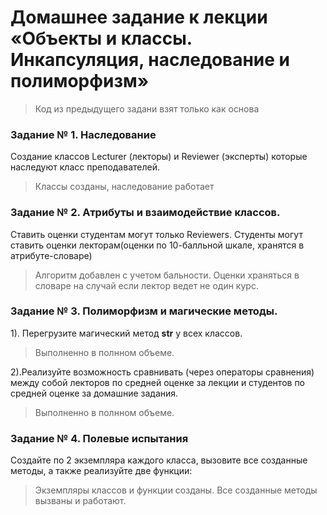 # Домашнее задание к лекции «Объекты и классы. Инкапсуляция, наследование и полиморфизм»

>Код из предыдущего задани взят только как основа

### Задание № 1. Наследование
Создание классов Lecturer (лекторы) и Reviewer (эксперты) которые наследуют класс преподавателей.
>Классы созданы, наследование работает

### Задание № 2. Атрибуты и взаимодействие классов.
Ставить оценки студентам могут только Reviewers. Студенты могут ставить оценки лекторам(оценки по 10-балльной шкале, хранятся в атрибуте-словаре) 
> Алгоритм добавлен с учетом бальности. Оценки храняться в словаре на случай если лектор ведет не один курс. 

### Задание № 3. Полиморфизм и магические методы.
1). Перегрузите магический метод __str__ у всех классов.
> Выполненно в полнном объеме.

2).Реализуйте возможность сравнивать (через операторы сравнения) между собой лекторов по средней оценке за лекции и студентов по средней оценке за домашние задания.
> Выполненно в полнном объеме.

### Задание № 4. Полевые испытания
Создайте по 2 экземпляра каждого класса, вызовите все созданные методы, а также реализуйте две функции:
> Экземпляры классов и функции созданы. Все созданные методы вызваны и работают.


